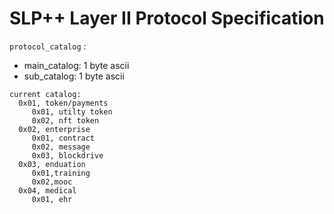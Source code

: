 # SLP++ Layer II Protocol Specification

`protocol_catalog` :   

* main_catalog: 1 byte ascii
* sub_catalog:  1 byte ascii  
```
current catalog: 
  0x01, token/payments
     0x01, utilty token
     0x02, nft token	   
  0x02, enterprise
     0x01, contract
     0x02, message
     0x03, blockdrive
  0x03, enduation
     0x01,training 
     0x02,mooc    
  0x04, medical
     0x01, ehr
```
